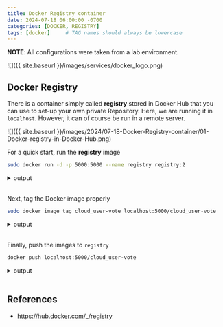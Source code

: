 ```yaml
---
title: Docker Registry container
date: 2024-07-18 06:00:00 -0700
categories: [DOCKER, REGISTRY]
tags: [docker]     # TAG names should always be lowercase
---
```


**NOTE**: All configurations were taken from a lab environment.

![]({{ site.baseurl }}/images/services/docker_logo.png)

## Docker Registry

There is a container simply called **registry** stored in Docker Hub that you can use to set-up your own private Repository.
Here, we are running it in `localhost`. However, it can of course be run in a remote server.

![]({{ site.baseurl }}/images/2024/07-18-Docker-Registry-container/01-Docker-registry-in-Docker-Hub.png)

For a quick start, run the **registry** image

```bash
sudo docker run -d -p 5000:5000 --name registry registry:2
```

<details markdown=1>
<summary markdown="span">output</summary>

```bash
cloud_user@553b1e446c1c:~$ sudo docker run -d -p 5000:5000 --name registry registry:2
42c3da90c8503aeca23f2f850682c23fe53486dd6414540f7c9b49da44848b70
cloud_user@553b1e446c1c:~$ 
cloud_user@553b1e446c1c:~$ sudo docker ps
CONTAINER ID   IMAGE        COMMAND                  CREATED         STATUS         PORTS                                       NAMES
42c3da90c850   registry:2   "/entrypoint.sh /etc…"   2 minutes ago   Up 2 minutes   0.0.0.0:5000->5000/tcp, :::5000->5000/tcp   registry
cloud_user@553b1e446c1c:~$ 
```
</details><br />

Next, tag the Docker image properly

```bash
sudo docker image tag cloud_user-vote localhost:5000/cloud_user-vote
```

<details markdown=1>
<summary markdown="span">output</summary>

```bash
cloud_user@553b1e446c1c:~$ sudo docker images
REPOSITORY                                                     TAG       IMAGE ID       CREATED        SIZE
cloud_user-vote                                                latest    3cd62f1d4c2c   10 hours ago   153MB
cloud_user@553b1e446c1c:~$ 

cloud_user@553b1e446c1c:~$ sudo docker image tag cloud_user-vote localhost:5000/cloud_user-vote
cloud_user@553b1e446c1c:~$ 

cloud_user@553b1e446c1c:~$ sudo docker images
REPOSITORY                                                     TAG       IMAGE ID       CREATED        SIZE
cloud_user-vote                                                latest    3cd62f1d4c2c   10 hours ago   153MB
localhost:5000/cloud_user-vote                                 latest    3cd62f1d4c2c   10 hours ago   153MB
cloud_user@553b1e446c1c:~$ 
```
</details><br />

Finally, push the images to `registry`

```bash
docker push localhost:5000/cloud_user-vote
```

<details markdown=1>
<summary markdown="span">output</summary>

```bash
cloud_user@553b1e446c1c:~$ sudo docker push localhost:5000/cloud_user-vote
Using default tag: latest
The push refers to repository [localhost:5000/cloud_user-vote]
4ef1a5d1719d: Pushed 
3c128b45678a: Pushed 
f7dab6e3ed7a: Pushed 
264d4062512d: Pushed 
8216ecb6ac16: Pushed 
5c792cb82821: Pushed 
d1281f9883d7: Pushed 
5756a972e734: Pushed 
67e13e951fda: Pushed 
32148f9f6c5a: Pushed 
latest: digest: sha256:d791968855a2df93696729a39c671e4318b98cc9a425aa086336335d6a47eee9 size: 2414
cloud_user@553b1e446c1c:~$ 
```
</details><br />

## References

- https://hub.docker.com/_/registry